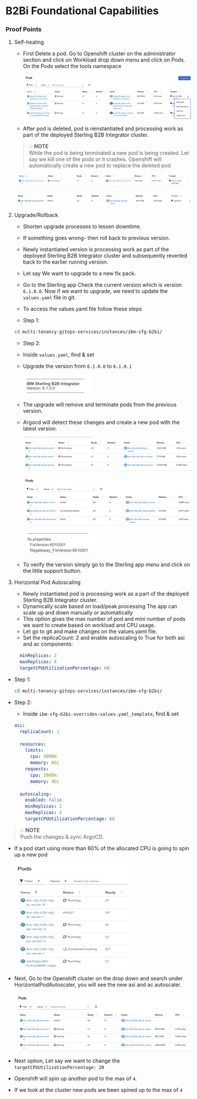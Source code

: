 # B2Bi Foundational Capabilities 
### Proof Points

1. Self-healing

    - First Delete a pod. Go to Openshift cluster on the administrator section and click on Workload drop down menu and click on Pods.
      On the Pods select the tools namespace
   
         <!-- ![verion](images/delete.png "Screenshot of termination") --> 
      ![version](images/Delete-a-pod.png "Screenshot of Deletion")
      
    - After pod is deleted, pod is reinstantiated and processing work as part of the deployed Sterling B2B Integrator cluster.

    >💡 **NOTE**     
    > While the pod is being terminated a new pod is being created.
    > Let say we kill one of the pods or it crashes.
    > Openshift will automatically create a new pod to replace the deleted pod
      
      ![verion](images/terminat.png "Screenshot of termination")
      
      ![verion](images/pod-up.png "Screenshot of termination")
          
   

2. Upgrade/Rollback 

    - Shorten upgrade processes to lessen downtime.
    - If something goes wrong- then roll back to previous version.
    - Newly instantiated version is processing work as part of the deployed Sterling B2B Integrator cluster and subsequently reverted back to the earlier running version.
    - Let say We want to upgrade to a new fix pack.
    - Go to the Sterling app Check the current version which is version `6.1.0.0`. Now if we want to upgrade, we need to update the `values.yaml` file in git.
    - To access the values.yaml file follow these steps

    - Step 1:

    ```bash
    cd multi-tenancy-gitops-services/instances/ibm-sfg-b2bi/
    ```

    - Step 2:
    - Inside `values.yaml`, find & set 
    - Upgrade the version from `6.1.0.0` to `6.1.0.1`

  
      ![verion](images/v-1.png "Screenshot of version")

    - The upgrade will remove and terminate pods from the previous version. 
    - Argocd will detect these changes and create a new pod with the latest version.


        ![verion](images/pods-termination-v0.png "Screenshot of version")
        
         ![verion](images/pods-version2.png "Screenshot of version")       

        ![verion](images/newerversion.png "Screenshot of version") 
     - To verify the version simply go to the Sterling app menu and click on the little support button.   

3. Horizontal Pod Autoscaling
    - Newly instantiated pod is processing work as a part of the deployed Sterling B2B Integrator cluster.
    - Dynamically scale based on load/peak processing 
    The app can scale up and down manually or automatically
    - This option gives the max number of pod and mini number of pods we want to create based on workload and CPU usage.
    - Let go to git and make changes on the values.yaml file.
    - Set the replicaCount: 2 and enable autoscaling to True for both asi and ac components:

    ```yaml
      minReplicas: 2
      maxReplicas: 4
      targetCPUUtilizationPercentage: 60
    ```
  - Step 1:
    ```bash
    cd multi-tenancy-gitops-services/instances/ibm-sfg-b2bi/
    ```
  - Step 2:
    - Inside `ibm-sfg-b2bi-overrides-values.yaml_template`, find & set

    ```yaml
    asi:
      replicaCount: 1

      resources:
        limits:
          cpu: 4000m
          memory: 8Gi
        requests:
          cpu: 2000m
          memory: 4Gi

      autoscaling:
        enabled: false
        minReplicas: 2
        maxReplicas: 4
        targetCPUUtilizationPercentage: 60
    ```
      
> 💡 **NOTE**  
> Push the changes & sync ArgoCD.
   
      
  - If a pod start using more than 60% of the allocated CPU is going to spin up a new pod
    
       ![verion](images/asi-aci-new-pods.png "Screenshot of asi-aci-new-pods")
  - Next, Go to the Openshift cluster on the drop down and search under HorizontalPodAutoscaler, you will see the new asi and ac autoscaler.

      ![verion](images/scaleup.png "Screenshot of version")
        
  - Next option, Let say we want to change the `targetCPUUtilizationPercentage: 20`
  - Openshift will spin up another pod to the max of `4`.
  - If we look at the cluster new pods are been spined up to the max of `4`
